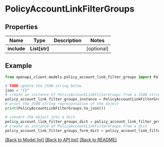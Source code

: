 # PolicyAccountLinkFilterGroups


## Properties

Name | Type | Description | Notes
------------ | ------------- | ------------- | -------------
**include** | **List[str]** |  | [optional] 

## Example

```python
from openapi_client.models.policy_account_link_filter_groups import PolicyAccountLinkFilterGroups

# TODO update the JSON string below
json = "{}"
# create an instance of PolicyAccountLinkFilterGroups from a JSON string
policy_account_link_filter_groups_instance = PolicyAccountLinkFilterGroups.from_json(json)
# print the JSON string representation of the object
print(PolicyAccountLinkFilterGroups.to_json())

# convert the object into a dict
policy_account_link_filter_groups_dict = policy_account_link_filter_groups_instance.to_dict()
# create an instance of PolicyAccountLinkFilterGroups from a dict
policy_account_link_filter_groups_form_dict = policy_account_link_filter_groups.from_dict(policy_account_link_filter_groups_dict)
```
[[Back to Model list]](../README.md#documentation-for-models) [[Back to API list]](../README.md#documentation-for-api-endpoints) [[Back to README]](../README.md)


